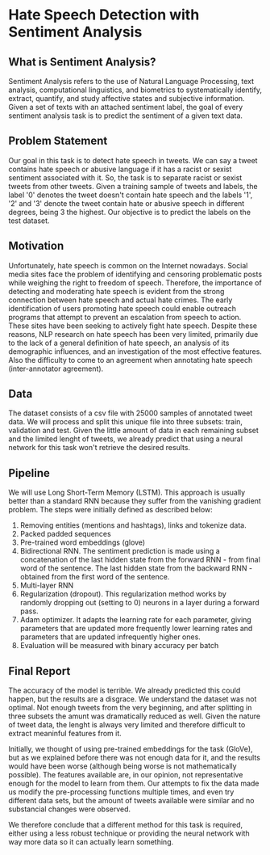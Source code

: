 
# Hate Speech Detection with Sentiment Analysis
 
 ## What is Sentiment Analysis?
 Sentiment Analysis refers to the use of Natural Language Processing, text analysis, computational linguistics, and biometrics to systematically identify, extract, quantify, and study affective states and subjective information. Given a set of texts with an attached sentiment label, the goal of every sentiment analysis task is to predict the sentiment of a given text data.


 ## Problem Statement
 Our goal in this task is to detect hate speech in tweets. We can say a tweet contains hate speech or abusive language if it has a racist or sexist sentiment associated with it. So, the task is to separate racist or sexist tweets from other tweets. Given a training sample of tweets and labels, the label '0' denotes the tweet doesn't contain hate speech and the labels '1', '2' and '3' denote the tweet contain hate or abusive speech in different degrees, being 3 the highest. Our objective is to predict the labels on the test dataset.

  ## Motivation
  Unfortunately, hate speech is common on the Internet nowadays. Social media sites face the problem of identifying and censoring problematic posts while weighing the right to freedom of speech. Therefore, the importance of detecting and moderating hate speech is evident from the strong connection between hate speech and actual hate crimes. The early identification of users promoting hate speech could enable outreach programs that attempt to prevent an escalation from speech to action. These sites have been seeking to actively fight hate speech. Despite these reasons, NLP research on hate speech has been very limited, primarily due to the lack of a general definition of hate speech, an analysis of its demographic influences, and an investigation of the most effective features. Also the difficulty to come to an agreement when annotating hate speech (inter-annotator agreement).
  
  ## Data
  The dataset consists of a csv file with 25000 samples of annotated tweet data. We will process and split this unique file into three subsets: train, validation and test. Given the little amount of data in each remaining subset and the limited lenght of tweets, we already predict that using a neural network for this task won't retrieve the desired results.
  
  ## Pipeline
  We will use Long Short-Term Memory (LSTM). This approach is usually better than a standard RNN because they suffer from the vanishing gradient problem. The steps were initially defined as described below:
  
1. Removing entities (mentions and hashtags), links and tokenize data.
2. Packed padded sequences
3. Pre-trained word embeddings (glove)
4. Bidirectional RNN. The sentiment prediction is made using a concatenation of the last hidden state from the forward RNN - from final word of the sentence. The last hidden state from the backward RNN - obtained from the first word of the sentence.
5. Multi-layer RNN
6. Regularization (dropout). This regularization method works by randomly dropping out (setting to 0) neurons in a layer during a forward pass.
7. Adam optimizer. It adapts the learning rate for each parameter, giving parameters that are updated more frequently lower learning rates and parameters that are updated infrequently higher ones. 
8. Evaluation will be measured with binary accuracy per batch  
  
  ## Final Report
  The accuracy of the model is terrible. We already predicted this could happen, but the results are a disgrace.
  We understand the dataset was not optimal. Not enough tweets from the very beginning, and after splitting in three subsets the amunt was dramatically reduced as well. Given the nature of tweet data, the lenght is always very limited and therefore difficult to extract meaninful features from it.
  
  Initially, we thought of using pre-trained embeddings for the task (GloVe), but as we explained before there was not enough data for it, and the results would have been worse (although being worse is not mathematically possible).
  The features available are, in our opinion, not representative enough for the model to learn from them. Our attempts to fix the data made us modify the pre-processing functions multiple times, and even try different data sets, but the amount of tweets available were similar and no substancial changes were observed.
  
  We therefore conclude that a different method for this task is required, either using a less robust technique or providing the neural network with way more data so it can actually learn something.
  

